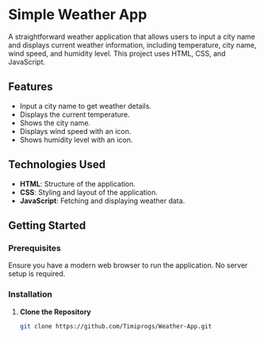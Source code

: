 # Simple Weather App

A straightforward weather application that allows users to input a city name and displays current weather information, including temperature, city name, wind speed, and humidity level. This project uses HTML, CSS, and JavaScript.

## Features

- Input a city name to get weather details.
- Displays the current temperature.
- Shows the city name.
- Displays wind speed with an icon.
- Shows humidity level with an icon.

## Technologies Used

- **HTML**: Structure of the application.
- **CSS**: Styling and layout of the application.
- **JavaScript**: Fetching and displaying weather data.

## Getting Started

### Prerequisites

Ensure you have a modern web browser to run the application. No server setup is required.

### Installation

1. **Clone the Repository**

   ```bash
   git clone https://github.com/Timiprogs/Weather-App.git
